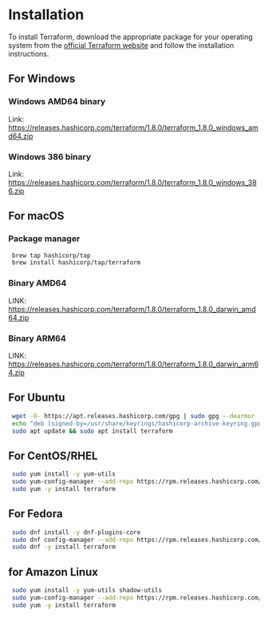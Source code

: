 # Installation

To install Terraform, download the appropriate package for your operating system from the [official Terraform website](https://www.terraform.io/downloads.html) and follow the installation instructions.

## For Windows

### Windows AMD64 binary

Link: <https://releases.hashicorp.com/terraform/1.8.0/terraform_1.8.0_windows_amd64.zip>

### Windows 386 binary

Link: <https://releases.hashicorp.com/terraform/1.8.0/terraform_1.8.0_windows_386.zip>

## For macOS

### Package manager

```bash
 brew tap hashicorp/tap
 brew install hashicorp/tap/terraform
```

### Binary AMD64

LINK: <https://releases.hashicorp.com/terraform/1.8.0/terraform_1.8.0_darwin_amd64.zip>

### Binary ARM64

LINK: <https://releases.hashicorp.com/terraform/1.8.0/terraform_1.8.0_darwin_arm64.zip>

## For Ubuntu

```bash
 wget -O- https://apt.releases.hashicorp.com/gpg | sudo gpg --dearmor -o /usr/share/keyrings/hashicorp-archive-keyring.gpg
 echo "deb [signed-by=/usr/share/keyrings/hashicorp-archive-keyring.gpg] https://apt.releases.hashicorp.com $(lsb_release -cs) main" | sudo tee /etc/apt/sources.list.d/hashicorp.list
 sudo apt update && sudo apt install terraform
```

## For CentOS/RHEL

```bash
 sudo yum install -y yum-utils
 sudo yum-config-manager --add-repo https://rpm.releases.hashicorp.com/RHEL/hashicorp.repo
 sudo yum -y install terraform
```

## For Fedora

```bash
 sudo dnf install -y dnf-plugins-core
 sudo dnf config-manager --add-repo https://rpm.releases.hashicorp.com/fedora/hashicorp.repo
 sudo dnf -y install terraform
```

## for Amazon Linux

```bash
 sudo yum install -y yum-utils shadow-utils
 sudo yum-config-manager --add-repo https://rpm.releases.hashicorp.com/AmazonLinux/hashicorp.repo
 sudo yum -y install terraform
```
